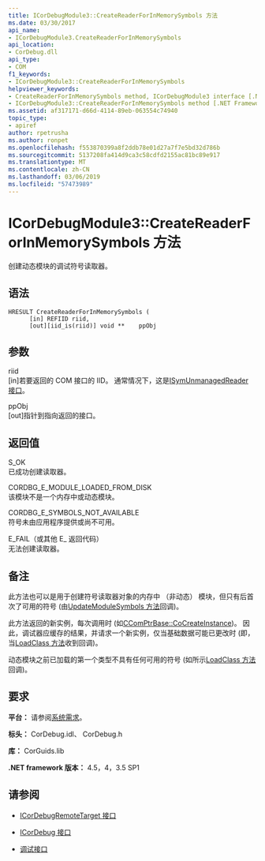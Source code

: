 ```yaml
---
title: ICorDebugModule3::CreateReaderForInMemorySymbols 方法
ms.date: 03/30/2017
api_name:
- ICorDebugModule3.CreateReaderForInMemorySymbols
api_location:
- CorDebug.dll
api_type:
- COM
f1_keywords:
- ICorDebugModule3::CreateReaderForInMemorySymbols
helpviewer_keywords:
- CreateReaderForInMemorySymbols method, ICorDebugModule3 interface [.NET Framework debugging]
- ICorDebugModule3::CreateReaderForInMemorySymbols method [.NET Framework debugging]
ms.assetid: af317171-d66d-4114-89eb-063554c74940
topic_type:
- apiref
author: rpetrusha
ms.author: ronpet
ms.openlocfilehash: f553870399a8f2ddb78e01d27a7f7e5bd32d786b
ms.sourcegitcommit: 5137208fa414d9ca3c58cdfd2155ac81bc89e917
ms.translationtype: MT
ms.contentlocale: zh-CN
ms.lasthandoff: 03/06/2019
ms.locfileid: "57473989"
---
```

# <a name="icordebugmodule3createreaderforinmemorysymbols-method"></a>ICorDebugModule3::CreateReaderForInMemorySymbols 方法
创建动态模块的调试符号读取器。  
  
## <a name="syntax"></a>语法  
  
```  
HRESULT CreateReaderForInMemorySymbols (  
      [in] REFIID riid,  
      [out][iid_is(riid)] void **    ppObj  
```  
  
## <a name="parameters"></a>参数  
 riid  
 [in]若要返回的 COM 接口的 IID。 通常情况下，这是[ISymUnmanagedReader 接口](../../../../docs/framework/unmanaged-api/diagnostics/isymunmanagedreader-interface.md)。  
  
 ppObj  
 [out]指针到指向返回的接口。  
  
## <a name="return-value"></a>返回值  
 S_OK  
 已成功创建读取器。  
  
 CORDBG_E_MODULE_LOADED_FROM_DISK  
 该模块不是一个内存中或动态模块。  
  
 CORDBG_E_SYMBOLS_NOT_AVAILABLE  
 符号未由应用程序提供或尚不可用。  
  
 E_FAIL（或其他 E_ 返回代码）  
 无法创建读取器。  
  
## <a name="remarks"></a>备注  
 此方法也可以是用于创建符号读取器对象的内存中 （非动态） 模块，但只有后首次了可用的符号 (由[UpdateModuleSymbols 方法](../../../../docs/framework/unmanaged-api/debugging/icordebugmanagedcallback-updatemodulesymbols-method.md)回调)。  
  
 此方法返回的新实例，每次调用时 (如[CComPtrBase::CoCreateInstance](/cpp/atl/reference/ccomptrbase-class#cocreateinstance))。 因此，调试器应缓存的结果，并请求一个新实例，仅当基础数据可能已更改时 (即，当[LoadClass 方法](../../../../docs/framework/unmanaged-api/debugging/icordebugmanagedcallback-loadclass-method.md)收到回调)。  
  
 动态模块之前已加载的第一个类型不具有任何可用的符号 (如所示[LoadClass 方法](../../../../docs/framework/unmanaged-api/debugging/icordebugmanagedcallback-loadclass-method.md)回调)。  
  
## <a name="requirements"></a>要求  
 **平台：** 请参阅[系统需求](../../../../docs/framework/get-started/system-requirements.md)。  
  
 **标头：** CorDebug.idl、 CorDebug.h  
  
 **库：** CorGuids.lib  
  
 **.NET framework 版本：** 4.5，4，3.5 SP1  
  
## <a name="see-also"></a>请参阅
- [ICorDebugRemoteTarget 接口](../../../../docs/framework/unmanaged-api/debugging/icordebugremotetarget-interface.md)
- [ICorDebug 接口](../../../../docs/framework/unmanaged-api/debugging/icordebug-interface.md)

- [调试接口](../../../../docs/framework/unmanaged-api/debugging/debugging-interfaces.md)
